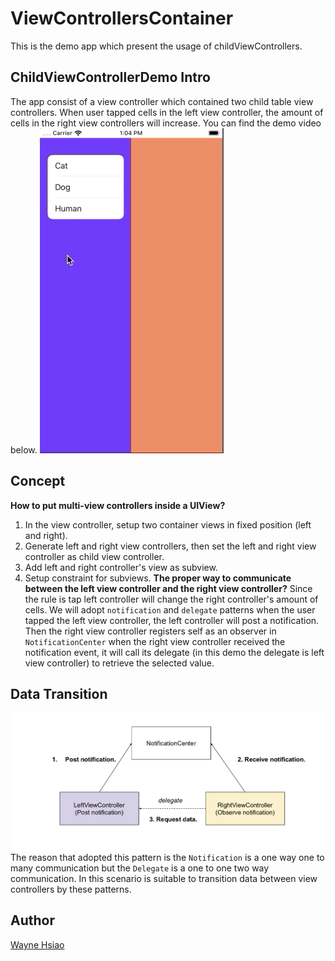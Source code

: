 # ViewControllersContainer
This is the demo app which present the usage of childViewControllers.

## ChildViewControllerDemo Intro
The app consist of a view controller which contained two child table view controllers.
When user tapped cells in the left view controller, the amount of cells in the right view controllers will increase.
You can find the demo video below.
![](./ChildViewControllers.gif)

## Concept
**How to put multi-view controllers inside a UIView?**
   1. In the view controller, setup two container views in fixed position (left and right).
   2. Generate left and right view controllers, then set the left and right view controller as child view controller.
   3. Add left and right controller's view as subview.
   4. Setup constraint for subviews.
**The proper way to communicate between the left view controller and the right view controller?**
Since the rule is tap left controller will change the right controller's amount of cells. We will adopt `notification` and `delegate` patterns when the user tapped the left view controller, the left controller will post a notification. Then the right view controller registers self as an observer in `NotificationCenter` when the right view controller received the notification event, it will call its delegate (in this demo the delegate is left view controller) to retrieve the selected value.

## Data Transition
![](./DataTransition.png)
The reason that adopted this pattern is the `Notification` is a one way one to many communication but the `Delegate` is a one to one two way communication.
In this scenario is suitable to transition data between view controllers by these patterns.

## Author
[Wayne Hsiao](mailto:chronicqazxc@gmail.com)

